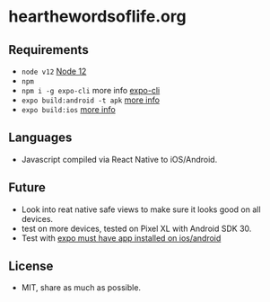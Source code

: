 # hearthewordsoflife.org

## Requirements
  * `node v12` [Node 12](https://nodejs.org)
  * `npm`
  * `npm i -g expo-cli` more info [expo-cli](https://expo.io)
  * `expo build:android -t apk` [more info](https://docs.expo.io/distribution/building-standalone-apps/)
  * `expo build:ios` [more info](https://docs.expo.io/distribution/building-standalone-apps/)
  
## Languages
 * Javascript compiled via React Native to iOS/Android.
 
## Future
 * Look into reat native safe views to make sure it looks good on all devices.
 * test on more devices, tested on Pixel XL with Android SDK 30.
 * Test with [expo must have app installed on ios/android](exp://wd-v2g.anonymous.church.exp.direct:80)

## License
 * MIT, share as much as possible.

